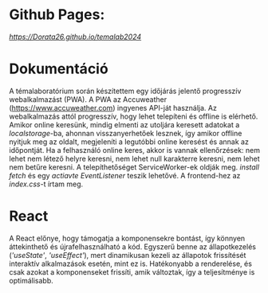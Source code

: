 
# Github Pages: 
_https://Dorata26.github.io/temalab2024_

# Dokumentáció
A témalaboratórium során készítettem egy időjárás jelentő progresszív webalkalmazást (PWA).
A PWA az Accuweather (https://www.accuweather.com) ingyenes API-ját használja. Az webalkalmazás attól progresszív, hogy lehet telepíteni és offline is elérhető. Amikor online keresünk, mindig elmenti az utoljára keresett adatokat a _localstorage_-ba, ahonnan visszanyerhetőek lesznek, így amikor offline nyitjuk meg az oldalt, megjeleníti a legutóbbi online keresést és annak az időpontját. Ha a felhasználó online keres, akkor is vannak ellenőrzések: nem lehet nem létező helyre keresni, nem lehet null karakterre keresni, nem lehet nem betűre keresni. 
A telepíthetőséget ServiceWorker-ek oldják meg. _install_ _fetch_ és egy _actiavte_ _EventListener_ teszik lehetővé. 
A frontend-hez az _index.css_-t írtam meg.
# React
A React előnye, hogy támogatja a komponensekre bontást, így könnyen áttekinthető és újrafelhasználható a kód. Egyszerű benne az állapotkezelés (_'useState'_, _'useEffect'_), mert dinamikusan kezeli az állapotok frissítését interaktív alkalmazások esetén, mint ez is. Hatékonyabb a renderelése, és csak azokat a komponenseket frissíti, amik változtak, így a teljesítménye is optimálisabb.
